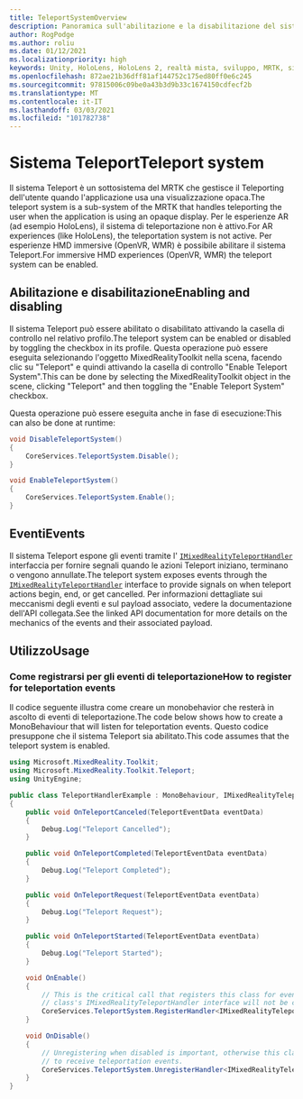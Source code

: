 ```yaml
---
title: TeleportSystemOverview
description: Panoramica sull'abilitazione e la disabilitazione del sistema Teleport in MRTK
author: RogPodge
ms.author: roliu
ms.date: 01/12/2021
ms.localizationpriority: high
keywords: Unity, HoloLens, HoloLens 2, realtà mista, sviluppo, MRTK, sistema Teleport,
ms.openlocfilehash: 872ae21b36dff81af144752c175ed80ff0e6c245
ms.sourcegitcommit: 97815006c09be0a43b3d9b33c1674150cdfecf2b
ms.translationtype: MT
ms.contentlocale: it-IT
ms.lasthandoff: 03/03/2021
ms.locfileid: "101782738"
---
```

# <a name="teleport-system"></a><span data-ttu-id="74d65-104">Sistema Teleport</span><span class="sxs-lookup"><span data-stu-id="74d65-104">Teleport system</span></span>

<span data-ttu-id="74d65-105">Il sistema Teleport è un sottosistema del MRTK che gestisce il Teleporting dell'utente quando l'applicazione usa una visualizzazione opaca.</span><span class="sxs-lookup"><span data-stu-id="74d65-105">The teleport system is a sub-system of the MRTK that handles teleporting the user when the application is using an opaque display.</span></span> <span data-ttu-id="74d65-106">Per le esperienze AR (ad esempio HoloLens), il sistema di teleportazione non è attivo.</span><span class="sxs-lookup"><span data-stu-id="74d65-106">For AR experiences (like HoloLens), the teleportation system is not active.</span></span> <span data-ttu-id="74d65-107">Per esperienze HMD immersive (OpenVR, WMR) è possibile abilitare il sistema Teleport.</span><span class="sxs-lookup"><span data-stu-id="74d65-107">For immersive HMD experiences (OpenVR, WMR) the teleport system can be enabled.</span></span>

## <a name="enabling-and-disabling"></a><span data-ttu-id="74d65-108">Abilitazione e disabilitazione</span><span class="sxs-lookup"><span data-stu-id="74d65-108">Enabling and disabling</span></span>

<span data-ttu-id="74d65-109">Il sistema Teleport può essere abilitato o disabilitato attivando la casella di controllo nel relativo profilo.</span><span class="sxs-lookup"><span data-stu-id="74d65-109">The teleport system can be enabled or disabled by toggling the checkbox in its profile.</span></span>
<span data-ttu-id="74d65-110">Questa operazione può essere eseguita selezionando l'oggetto MixedRealityToolkit nella scena, facendo clic su "Teleport" e quindi attivando la casella di controllo "Enable Teleport System".</span><span class="sxs-lookup"><span data-stu-id="74d65-110">This can be done by selecting the MixedRealityToolkit object in the scene, clicking "Teleport" and then toggling the "Enable Teleport System" checkbox.</span></span>

<span data-ttu-id="74d65-111">Questa operazione può essere eseguita anche in fase di esecuzione:</span><span class="sxs-lookup"><span data-stu-id="74d65-111">This can also be done at runtime:</span></span>

```c#
void DisableTeleportSystem()
{
    CoreServices.TeleportSystem.Disable();
}

void EnableTeleportSystem()
{
    CoreServices.TeleportSystem.Enable();
}
```

## <a name="events"></a><span data-ttu-id="74d65-112">Eventi</span><span class="sxs-lookup"><span data-stu-id="74d65-112">Events</span></span>

<span data-ttu-id="74d65-113">Il sistema Teleport espone gli eventi tramite l' [`IMixedRealityTeleportHandler`](xref:Microsoft.MixedReality.Toolkit.Teleport.IMixedRealityTeleportHandler) interfaccia per fornire segnali quando le azioni Teleport iniziano, terminano o vengono annullate.</span><span class="sxs-lookup"><span data-stu-id="74d65-113">The teleport system exposes events through the [`IMixedRealityTeleportHandler`](xref:Microsoft.MixedReality.Toolkit.Teleport.IMixedRealityTeleportHandler) interface to provide signals on when teleport actions begin, end, or get cancelled.</span></span>
<span data-ttu-id="74d65-114">Per informazioni dettagliate sui meccanismi degli eventi e sul payload associato, vedere la documentazione dell'API collegata.</span><span class="sxs-lookup"><span data-stu-id="74d65-114">See the linked API documentation for more details on the mechanics of the events and their associated payload.</span></span>

## <a name="usage"></a><span data-ttu-id="74d65-115">Utilizzo</span><span class="sxs-lookup"><span data-stu-id="74d65-115">Usage</span></span>

### <a name="how-to-register-for-teleportation-events"></a><span data-ttu-id="74d65-116">Come registrarsi per gli eventi di teleportazione</span><span class="sxs-lookup"><span data-stu-id="74d65-116">How to register for teleportation events</span></span>

<span data-ttu-id="74d65-117">Il codice seguente illustra come creare un monobehavior che resterà in ascolto di eventi di teleportazione.</span><span class="sxs-lookup"><span data-stu-id="74d65-117">The code below shows how to create a MonoBehaviour that will listen for teleportation events.</span></span> <span data-ttu-id="74d65-118">Questo codice presuppone che il sistema Teleport sia abilitato.</span><span class="sxs-lookup"><span data-stu-id="74d65-118">This code assumes that the teleport system is enabled.</span></span>

```c#
using Microsoft.MixedReality.Toolkit;
using Microsoft.MixedReality.Toolkit.Teleport;
using UnityEngine;

public class TeleportHandlerExample : MonoBehaviour, IMixedRealityTeleportHandler
{
    public void OnTeleportCanceled(TeleportEventData eventData)
    {
        Debug.Log("Teleport Cancelled");
    }

    public void OnTeleportCompleted(TeleportEventData eventData)
    {
        Debug.Log("Teleport Completed");
    }

    public void OnTeleportRequest(TeleportEventData eventData)
    {
        Debug.Log("Teleport Request");
    }

    public void OnTeleportStarted(TeleportEventData eventData)
    {
        Debug.Log("Teleport Started");
    }

    void OnEnable()
    {
        // This is the critical call that registers this class for events. Without this
        // class's IMixedRealityTeleportHandler interface will not be called.
        CoreServices.TeleportSystem.RegisterHandler<IMixedRealityTeleportHandler>(this);
    }

    void OnDisable()
    {
        // Unregistering when disabled is important, otherwise this class will continue
        // to receive teleportation events.
        CoreServices.TeleportSystem.UnregisterHandler<IMixedRealityTeleportHandler>(this);
    }
}
```
